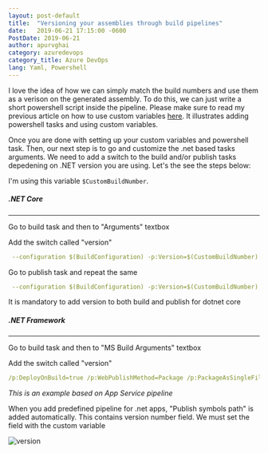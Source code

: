 ```yaml
---
layout: post-default
title:  "Versioning your assemblies through build pipelines"
date:   2019-06-21 17:15:00 -0600
PostDate: 2019-06-21
author: apurvghai
category: azuredevops
category_title: Azure DevOps
lang: Yaml, Powershell
---
```


I love the idea of how we can simply match the build numbers and use them as a verison on the generated assembly. To do this, we can just write a short powershell script inside the pipeline. Please make sure to read my previous article on how to use custom variables [here](/programming/azuredevops/2019/06/21/customize-your-build-number.html). It illustrates adding powershell tasks and using custom variables. 


Once you are done with setting up your custom variables and powershell task. Then, our next step is to go and customize the .net based tasks arguments. We need to add a switch to the build and/or publish tasks depedening on .NET version you are using. Let's the see the steps below:

I'm using this variable `$CustomBuildNumber`. 

##### .NET Core
---

 Go to build task and then to "Arguments" textbox

 Add the switch called "version" 

   ```yaml
    --configuration $(BuildConfiguration) -p:Version=$(CustomBuildNumber)
   ```

  Go to publish task and repeat the same

  ```yaml
   --configuration $(BuildConfiguration) -p:Version=$(CustomBuildNumber) --output $(build.artifactstagingdirectory)
  ```

<p class="tip">It is mandatory to add version to both build and publish for dotnet core</p>

##### .NET Framework 
---

  Go to build task and then to "MS Build Arguments" textbox

  Add the switch called "version" 

```yaml
/p:DeployOnBuild=true /p:WebPublishMethod=Package /p:PackageAsSingleFile=true /p:SkipInvalidConfigurations=true /p:DesktopBuildPackageLocation="$(build.artifactstagingdirectory)\WebApp.zip" /p:DeployIisAppPath="Default Web Site" /p:Version=$(CustomBuildNumber)
```

*This is an example based on App Service pipeline*

<p class="tip">When you add predefined pipeline for .net apps, "Publish symbols path" is added automatically. This contains version number field. We must set the field with the custom variable</p>

![version](../../../version.png)
